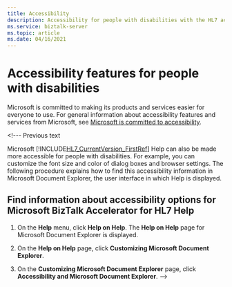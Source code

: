 ```yaml
---
title: Accessibility
description: Accessibility for people with disabilities with the HL7 accelerator in BizTalk Server.
ms.service: biztalk-server
ms.topic: article
ms.date: 04/16/2021
---
```


# Accessibility features for people with disabilities

Microsoft is committed to making its products and services easier for everyone to use. For general information about accessibility features and services from Microsoft, see [Microsoft is committed to accessibility](https://www.microsoft.com/accessibility).

\<!--- Previous text

 Microsoft [!INCLUDE[HL7_CurrentVersion_FirstRef](../../includes/hl7-currentversion-firstref-md.md)] Help can also be made more accessible for people with disabilities. For example, you can customize the font size and color of dialog boxes and browser settings. The following procedure explains how to find this accessibility information in Microsoft Document Explorer, the user interface in which Help is displayed.

## Find information about accessibility options for Microsoft BizTalk Accelerator for HL7 Help

1. On the **Help** menu, click **Help on Help**. The **Help on Help** page for Microsoft Document Explorer is displayed.

2. On the **Help on Help** page, click **Customizing Microsoft Document Explorer**.

3. On the **Customizing Microsoft Document Explorer** page, click **Accessibility and Microsoft Document Explorer**.
-->
